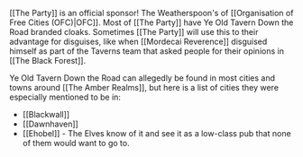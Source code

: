 [[The Party]] is an official sponsor! The Weatherspoon's of [[Organisation of Free Cities (OFC)|OFC]]. Most of [[The Party]] have Ye Old Tavern Down the Road branded cloaks. Sometimes [[The Party]] will use this to their advantage for disguises, like when [[Mordecai Reverence]] disguised himself as part of the Taverns team that asked people for their opinions in [[The Black Forest]].

Ye Old Tavern Down the Road can allegedly be found in most cities and towns around [[The Amber Realms]], but here is a list of cities they were especially mentioned to be in:
- [[Blackwall]]
- [[Dawnhaven]] 
- [[Ehobel]] - The Elves know of it and see it as a low-class pub that none of them would want to go to. 